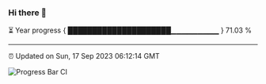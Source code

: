 ### Hi there 👋

⏳ Year progress { █████████████████████▁▁▁▁▁▁▁▁▁ } 71.03 %

---

⏰ Updated on Sun, 17 Sep 2023 06:12:14 GMT

![Progress Bar CI](https://github.com/liununu/liununu/workflows/Progress%20Bar%20CI/badge.svg)
